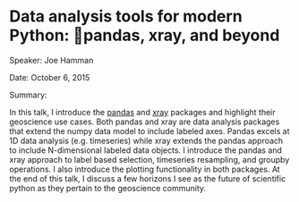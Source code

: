 Data analysis tools for modern Python: pandas, xray, and beyond
=======

Speaker: Joe Hamman

Date: October 6, 2015

Summary:

In this talk, I introduce the [pandas](http://pandas.pydata.org/) and [xray](http://xray.readthedocs.org/en/stable/) packages and highlight their geoscience use cases.  Both pandas and xray are data analysis packages that extend the numpy data model to include labeled axes. Pandas excels at 1D data analysis (e.g. timeseries) while xray extends the pandas approach to include N-dimensional labeled data objects. I introduce the pandas and xray approach to label based selection, timeseries resampling, and groupby operations. I also introduce the plotting functionality in both packages. At the end of this talk, I discuss a few horizons I see as the future of scientific python as they pertain to the geoscience community.
